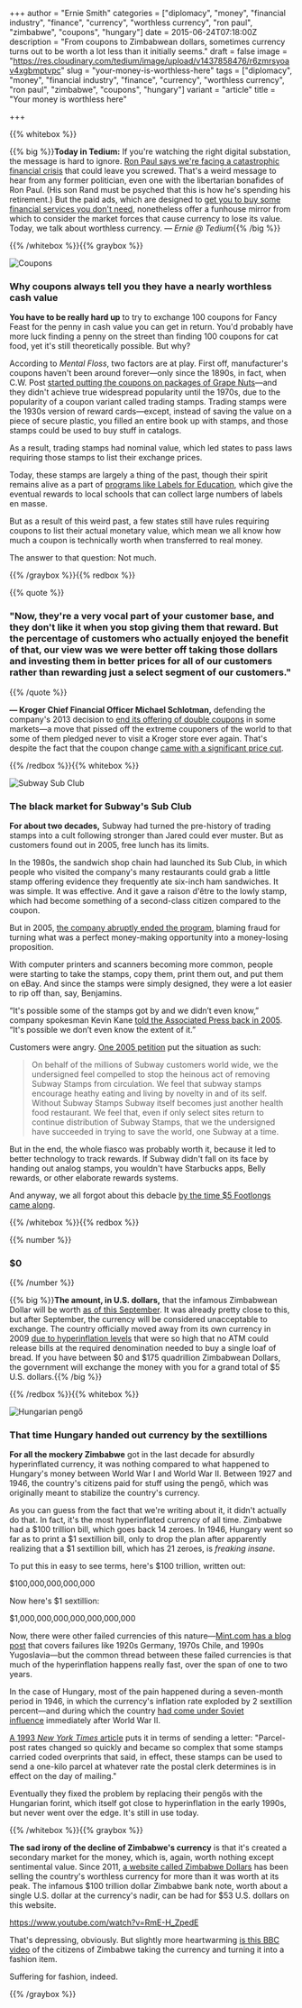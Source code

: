 +++
author = "Ernie Smith"
categories = ["diplomacy", "money", "financial industry", "finance", "currency", "worthless currency", "ron paul", "zimbabwe", "coupons", "hungary"]
date = 2015-06-24T07:18:00Z
description = "From coupons to Zimbabwean dollars, sometimes currency turns out to be worth a lot less than it initially seems."
draft = false
image = "https://res.cloudinary.com/tedium/image/upload/v1437858476/r6zmrsyoav4xgbmptvpc"
slug = "your-money-is-worthless-here"
tags = ["diplomacy", "money", "financial industry", "finance", "currency", "worthless currency", "ron paul", "zimbabwe", "coupons", "hungary"]
variant = "article"
title = "Your money is worthless here"

+++

{{% whitebox %}}

{{% big %}}**Today in Tedium:** If you're watching the right digital substation, the message is hard to ignore. [Ron Paul says we're facing a catastrophic financial crisis](http://www.buzzfeed.com/andrewkaczynski/ron-paul-radio-and-internet-ads-watch-out-for-the-coming-eco#.wfEAmXGokw) that could leave you screwed. That's a weird message to hear from any former politician, even one with the libertarian bonafides of Ron Paul. (His son Rand must be psyched that this is how he's spending his retirement.) But the paid ads, which are designed to [get you to buy some financial services you don't need](http://www.cnn.com/2015/06/06/politics/rand-paul-ron-paul-election-2016/), nonetheless offer a funhouse mirror from which to consider the market forces that cause currency to lose its value. Today, we talk about worthless currency. _— Ernie @ Tedium_{{% /big %}}

{{% /whitebox %}}{{% graybox %}}

![Coupons](https://res.cloudinary.com/tedium/image/upload/v1437858321/sx4prktunfhsjny4qsya.jpg)

### Why coupons always tell you they have a nearly worthless cash value

**You have to be really hard up** to try to exchange 100 coupons for Fancy Feast for the penny in cash value you can get in return. You'd probably have more luck finding a penny on the street than finding 100 coupons for cat food, yet it's still theoretically possible. But why?

According to _Mental Floss_, two factors are at play. First off, manufacturer's coupons haven't been around forever—only since the 1890s, in fact, when C.W. Post [started putting the coupons on packages of Grape Nuts](http://www.postfoods.com/our-brands/grape-nuts/our-story/)—and they didn't achieve true widespread popularity until the 1970s, due to the popularity of a coupon variant called trading stamps. Trading stamps were the 1930s version of reward cards—except, instead of saving the value on a piece of secure plastic, you filled an entire book up with stamps, and those stamps could be used to buy stuff in catalogs.

As a result, trading stamps had nominal value, which led states to pass laws requiring those stamps to list their exchange prices.

Today, these stamps are largely a thing of the past, though their spirit remains alive as a part of [programs like Labels for Education](http://www.labelsforeducation.com/), which give the eventual rewards to local schools that can collect large numbers of labels en masse.

But as a result of this weird past, a few states still have rules requiring coupons to list their actual monetary value, which mean we all know how much a coupon is technically worth when transferred to real money.

The answer to that question: Not much.

{{% /graybox %}}{{% redbox %}}

{{% quote %}}
### "Now, they're a very vocal part of your customer base, and they don't like it when you stop giving them that reward. But the percentage of customers who actually enjoyed the benefit of that, our view was we were better off taking those dollars and investing them in better prices for all of our customers rather than rewarding just a select segment of our customers."
{{% /quote %}}

**— Kroger Chief Financial Officer Michael Schlotman,** defending the company's 2013 decision to [end its offering of double coupons](http://supermarketnews.com/retail-amp-financial/kroger-defends-double-coupon-elimination) in some markets—a move that pissed off the extreme couponers of the world to that some of them pledged never to visit a Kroger store ever again. That's despite the fact that the coupon change [came with a significant price cut](http://www.dispatch.com/content/stories/business/2014/03/28/kroger-eliminates-double-coupons-columbus-market.html).

{{% /redbox %}}{{% whitebox %}}

![Subway Sub Club](https://res.cloudinary.com/tedium/image/upload/v1437858304/syb9cqdxv3vl7vupbwnd.jpg)

### The black market for Subway's Sub Club

**For about two decades,** Subway had turned the pre-history of trading stamps into a cult following stronger than Jared could ever muster. But as customers found out in 2005, free lunch has its limits.

In the 1980s, the sandwich shop chain had launched its Sub Club, in which people who visited the company's many restaurants could grab a little stamp offering evidence they frequently ate six-inch ham sandwiches. It was simple. It was effective. And it gave a raison d'être to the lowly stamp, which had become something of a second-class citizen compared to the coupon.

But in 2005, [the company abruptly ended the program](http://archive.wired.com/techbiz/media/news/2005/09/68909), blaming fraud for turning what was a perfect money-making opportunity into a money-losing proposition.

With computer printers and scanners becoming more common, people were starting to take the stamps, copy them, print them out, and put them on eBay. And since the stamps were simply designed, they were a lot easier to rip off than, say, Benjamins.

“It's possible some of the stamps got by and we didn’t even know,” company spokesman Kevin Kane [told the Associated Press back in 2005](http://www.nbcnews.com/id/8075754/ns/business-us_business/t/fraud-stamps-out-subway-sandwich-promo/#.VYoAp2RViko). “It's possible we don’t even know the extent of it.”

Customers were angry. [One 2005 petition](https://web.archive.org/web/20051027212528/http://thiscause.org/p/menu.php?p=Brom41675DB) put the situation as such:

> On behalf of the millions of Subway customers world wide, we the undersigned feel compelled to stop the heinous act of removing Subway Stamps from circulation. We feel that subway stamps encourage heathy eating and living by novelty in and of its self. Without Subway Stamps Subway itself becomes just another health food restaurant. We feel that, even if only select sites return to continue distribution of Subway Stamps, that we the undersigned have succeeded in trying to save the world, one Subway at a time.

But in the end, the whole fiasco was probably worth it, because it led to better technology to track rewards. If Subway didn't fall on its face by handing out analog stamps, you wouldn't have Starbucks apps, Belly rewards, or other elaborate rewards systems.

And anyway, we all forgot about this debacle [by the time $5 Footlongs came along](http://finance.yahoo.com/news/pf_article_108119.html).

{{% /whitebox %}}{{% redbox %}}

{{% number %}}
### $0
{{% /number %}}

{{% big %}}**The amount, in U.S. dollars,** that the infamous Zimbabwean Dollar will be worth [as of this September](http://www.businessinsider.com/zimbabwes-government-is-paying-its-citizens-5-for-175-quadrillion-zimbabwe-dollars-2015-6). It was already pretty close to this, but after September, the currency will be considered unacceptable to exchange. The country officially moved away from its own currency in 2009 [due to hyperinflation levels](http://www.patrickdarsey.com/blog/from-the-1c-to-the-5-octillion-note-a-brief-history-of-the-zimdollar) that were so high that no ATM could release bills at the required denomination needed to buy a single loaf of bread. If you have between $0 and $175 quadrillion Zimbabwean Dollars, the government will exchange the money with you for a grand total of $5 U.S. dollars.{{% /big %}}

{{% /redbox %}}{{% whitebox %}}

![Hungarian pengő](https://res.cloudinary.com/tedium/image/upload/v1437858283/avbivywa8mr74mzsmkoc.jpg)

### That time Hungary handed out currency by the sextillions

**For all the mockery Zimbabwe** got in the last decade for absurdly hyperinflated currency, it was nothing compared to what happened to Hungary's money between World War I and World War II. Between 1927 and 1946, the country's citizens paid for stuff using the pengő, which was originally meant to stabilize the country's currency.

As you can guess from the fact that we're writing about it, it didn't actually do that. In fact, it's the most hyperinflated currency of all time. Zimbabwe had a $100 trillion bill, which goes back 14 zeroes. In 1946, Hungary went so far as to print a $1 sextillion bill, only to drop the plan after apparently realizing that a $1 sextillion bill, which has 21 zeroes, is _freaking insane_.

To put this in easy to see terms, here's $100 trillion, written out:

$100,000,000,000,000

Now here's $1 sextillion:

$1,000,000,000,000,000,000,000

Now, there were other failed currencies of this nature—[Mint.com has a blog post](http://blog.mint.com/trends/hyperinflation-the-story-of-9-failed-currencies/) that covers failures like 1920s Germany, 1970s Chile, and 1990s Yugoslavia—but the common thread between these failed currencies is that much of the hyperinflation happens really fast, over the span of one to two years.

In the case of Hungary, most of the pain happened during a seven-month period in 1946, in which the currency's inflation rate exploded by 2 sextillion percent—and during which the country [had come under Soviet influence](http://moneyweek.com/10-july-1946-hungary-suffers-the-worlds-worst-hyperinflation/) immediately after World War II.

[A 1993 _New York Times_ article](http://www.nytimes.com/1993/01/10/style/stamps-the-postage-stamps-that-ate-hungary.html) puts it in terms of sending a letter: "Parcel-post rates changed so quickly and became so complex that some stamps carried coded overprints that said, in effect, these stamps can be used to send a one-kilo parcel at whatever rate the postal clerk determines is in effect on the day of mailing."

Eventually they fixed the problem by replacing their pengős with the Hungarian forint, which itself got close to hyperinflation in the early 1990s, but never went over the edge. It's still in use today.

{{% /whitebox %}}{{% graybox %}}

**The sad irony of the decline of Zimbabwe's currency** is that it's created a secondary market for the money, which is, again, worth nothing except sentimental value. Since 2011, [a website called Zimbabwe Dollars](http://zimbabwedollars.net/) has been selling the country's worthless currency for more than it was worth at its peak. The infamous $100 trillion dollar Zimbabwe bank note, worth about a single U.S. dollar at the currency's nadir, can be had for $53 U.S. dollars on this website.

https://www.youtube.com/watch?v=RmE-H_ZpedE

That's depressing, obviously. But slightly more heartwarming [is this BBC video](https://www.youtube.com/watch?v=RmE-H_ZpedE) of the citizens of Zimbabwe taking the currency and turning it into a fashion item.

Suffering for fashion, indeed.

{{% /graybox %}}